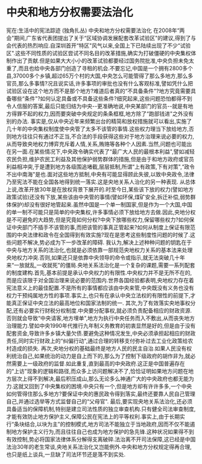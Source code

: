 # 中央和地方分权需要法治化

宪在:生活中的宪法踪迹 (独角扎丛)
中央和地方分权需要法治化
在2008年“两会"期间,广东省代表团提出了关于“区域协调发展配套改革试验区"的建议,得到了与会代表的热烈响应.自深圳首开“特区"风气以来,全国上下已陆续出现了不少“试验区".这些不同性质的试验区尝试不同名目的改革措施,确实为打破僵硬的中央集权体制作出了贡献.但是如果大大小小的改革试验都要经过国务院批准,中央负担未免太重了,而且也给中央各部门创造了寻租的机会.不要忘记,中国是一个拥有2800多个县,37000多个乡镇,超过65万个村的大国,中央怎么可能管得了那么多地方,那么多官员,那么多事情?况且说实话,许多事项的审批也没有什么客观标准,譬如凭什么把试验区设在这个地方而不是那个地方?难道后者真的“不具备条件"?地方究竟需要具备哪些“条件"?如何认定具备或不具备这些条件?细究起来,这些问题恐怕都得不到令人信服的答案,最后只能归结为中央--更准确地说,中央某部门的官员--就是有地方得罪不起的权力,因而要突破中央规定的条条框框,地方除了“跑部钱进"之外没有别的办法.
事实是,仅从中央近年来频繁出台的精简和放权措施就可以看出,实施了几十年的中央集权制度使中央管了太多不该管的事情.这些权力理当下放给地方,否则地方往往只有通过不正当,不合法的手段获得这些对于地方治理来说必要的权力,从而导致央地权力博弈充斥着人情,关系,贿赂等各种个人因素.当然,问题也可能出在另一面.在某些情况下,中央政令确实代表了“最广大人民的最根本利益",譬如减轻农民负担,维护农民工利益及其他保护弱势群体的措施,但是由于和地方政府或官员利益相冲突,于是遭到地方各级围追堵截,层层抵制,所谓“上有政策,下有对策",“政令不出中南海"是也.面对这些地方抵制,中央有可能显得顾此失彼,以致中央政令,法律乃至宪法不能在全国各地得到统一落实.这是央地关系人治化的另一种表现.
从总体上说,改革开放30年是在放权背景下展开的.时至今日,某些该下放的权力(譬如地方政策试验)还没有下放,某些该由中央管的事情(譬如环保,煤矿安全,拆迁补偿,弱势群体保护)却没有很好地管起来.虽然中国是一个单一制国家,但是作为一个大国,中国的单一制不可能只是简单的中央集权,许多事情必须下放给地方去做.因此,央地分权是不可避免的大趋势,但是究竟如何分权?中央下放哪些权力,保留哪些权力?如何保证中央部门不插手不该管的事,而把该管的事真正管起来?如何从制度上保证有限范围的中央法律和政令在全国得到有效实施?现在是思考这些制度性问题的时候了.这些问题不解决,势必成为下一步改革的障碍.
我认为,解决上述种种问题的钥匙在于中央与地方关系的法治化,也就是必须依靠一部规范央地权力关系的基本法来处理央地权力冲突.否则,如果还只是依靠中央领导的命令或指示,就无法突破几十年来“一放就乱,一收就死"的僵局.央地关系法治化是一个复杂的课题,需要一系列配套的制度建构.首先,基本前提是承认中央权力的有限性.中央权力并不是无所不在的,而是应该限于对全国治理来说必要的范围内.世界各国经验都表明,央地权力存在着宪法意义上的最佳配置.不是所有的事情都应该由中央来管,中央既没有义务也没有权力干预纯属地方性的事项.事实上,也只有在承认中央立法权的有限性的前提下,才能真正保证中央立法的最高地位和国家法制的统一.
其次,为了有效落实央地事权分配,还有必要实行财税分权制度.中央要分配事权,就必须负责配备相应的财政资源.否则就会导致“中央请客,地方埋单",地方为执行中央任务而入不敷出,从而丧失地方治理能力.譬如中央1990年代推行九年制义务教育的初衷显然是好的,但是由于没有配套资金,导致许多乡镇大量欠债.要避免这种情况发生,中央必须承担起相应的财政责任,同时实行财政上的“纠偏行动",通过合理的转移支付弥补过去工业化政策给农村造成的损失.
再次,央地分权的基础最终是地方人民的民主自治.如果人民没有权利统治自己,如果统治的动力是自上而下的,那么为了控制下级政府的胡作非为,就必然需要上一级政府的监督.如此重复,直到最高的中央政府.这正是中国普遍存在的“上访"现象的逻辑和路径,而众多上访问题解决不了,恰恰证明如果地方问题在地方层次上得不到解决,最后积压成山,那么无论多么神通广大的中央政府也都无能为力.这就又回到了中央集权的困境.中央只有一个,但是地方却有许许多多,一个中央如何管得住那么多地方?要保证中央的惠民政令得到落实,最终还要靠人民自己管理自己,并通过选举等方式监督自己的“父母官".
最后,要实现央地关系法治化,还必须具备适当的保障机制,特别是建立司法性质的独立审查机构.只有健全司法审查制度,才能有效防止地方保护主义,保障公民在宪法上的平等权利.事实上,由于长期实行“条块结合,以块为主"的控制模式,地方司法不能独立于当地政府,因而不仅不能遏制地方保护主义行为,而且往往自己也成为地方保护的急先锋.这种状况如果得不到有效控制,势必将国家法律体系分解得支离破碎.法治离不开司法保障,这已经是中国法治30年的老生常谈,央地关系法治化又岂能例外.中央和地方分权规定得再合理,也只是纸上谈兵,一旦缺了司法环节还是落不到实处.